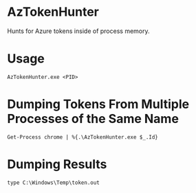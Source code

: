 # AzTokenHunter
Hunts for Azure tokens inside of process memory.

# Usage
```
AzTokenHunter.exe <PID>
```

# Dumping Tokens From Multiple Processes of the Same Name
```
Get-Process chrome | %{.\AzTokenHunter.exe $_.Id}
```

# Dumping Results
```
type C:\Windows\Temp\token.out
```
